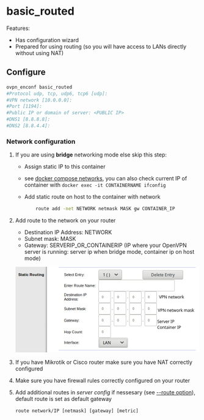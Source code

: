 # basic_routed

Features:  

- Has configuration wizard
- Prepared for using routing (so you will have access to LANs directly without using NAT)

## Configure

``` bash
ovpn_enconf basic_routed
#Protocol udp, tcp, udp6, tcp6 [udp]:
#VPN network [10.0.0.0]:
#Port [1194]:
#Public IP or domain of server: <PUBLIC IP>
#DNS1 [8.8.8.8]:
#DNS2 [8.8.4.4]:
```

### Network configuration

1. If you are using **bridge** networking mode else skip this step:

    - Assign static IP to this container  
    - see [docker compose networks](https://docs.docker.com/compose/compose-file/compose-file-v2/#networks), you can also check current IP of container
        with `docker exec -it CONTAINERNAME ifconfig`  
    - Add static route on host to the container with network

        ``` bash
            route add -net NETWORK netmask MASK gw CONTAINER_IP
        ```

2. Add route to the network on your router

    - Destination IP Address: NETWORK
    - Subnet mask: MASK
    - Gateway: SERVERIP_OR_CONTAINERIP (IP where your OpenVPN server is running: server ip when bridge mode, container ip on host mode)

    ![Sample interface](img/img1.png)  

3. If you have Mikrotik or Cisco router make sure you have NAT correctly configured
4. Make sure you have firewall rules correctly configured on your router
5. Add additional routes in *server config* if nessesary (see [--route option](https://community.openvpn.net/openvpn/wiki/Openvpn24ManPage)), default route is set as default gateway  

    ``` OpenVPN
    route network/IP [netmask] [gateway] [metric]
    ```
